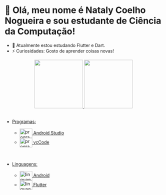 # 👋 Olá, meu nome é Nataly Coelho Nogueira e sou estudante de Ciência da Computação!

- 🌱 Atualmente estou estudando Flutter e Dart.
- ⚡ Curiosidades: Gosto de aprender coisas novas!

<div align="center">
  <a href="https://github.com/NatalyCoelhoNogueira">
  <img height="155em" src="https://github-readme-stats.vercel.app/api?username=NatalyCoelhoNogueira&show_icons=true&theme=dracula&include_all_commits=true&count_private=true"/>
  <img height="155em" src="https://github-readme-stats.vercel.app/api/top-langs/?username=NatalyCoelhoNogueira&layout=compact&langs_count=7&theme=dracula"/>
</div>
<div><br>
  <ul>
    <li> Programas: </li>
    <ul>
    <li> <img align="center" alt="programas.AndroidStudio" height="30" width="40" src="https://img.icons8.com/color/48/000000/android-studio--v3.png"> Android Studio </li>
      <li>
        <img align="center" alt="programas.vcCode" height="30" width="40" src="https://cdn.jsdelivr.net/gh/devicons/devicon/icons/vscode/vscode-original.svg"> vcCode
      </li>
    </ul>
  </ul>
  <ul>
</div>
  
<div><br>
  <ul>
    <li> Linguagens: </li>
    <ul>
    <li> <img align="center" alt="linguagens.Android" height="30" width="40" src="https://cdn.jsdelivr.net/gh/devicons/devicon/icons/android/android-original.svg"> Android </li>
      <li>
        <img align="center" alt="linguagens.Flutter" height="30" width="40" src="https://cdn.jsdelivr.net/gh/devicons/devicon/icons/flutter/flutter-original.svg"> Flutter
      </li>
    </ul>
  </ul>
  <ul>
</div>
